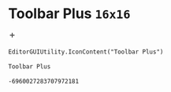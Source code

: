 # Toolbar Plus `16x16`
<img src="/img/Toolbar%20Plus.png" width=16 height=16>

``` CSharp
EditorGUIUtility.IconContent("Toolbar Plus")
```
```
Toolbar Plus
```
```
-6960027283707972181
```
